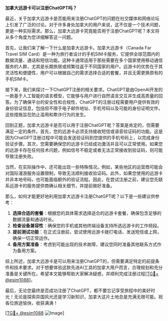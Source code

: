 **加拿大远游卡可以注册ChatGPT吗？**

最近，关于加拿大远游卡是否能用来注册ChatGPT的问题在社交媒体和网络论坛上引发了广泛的讨论。对于许多身处加拿大的用户来说，这不仅是一个技术问题，更是一种实际需求。那么，加拿大远游卡究竟能否用于注册ChatGPT呢？本文将从多个角度为您详细解答这一问题。

首先，让我们来了解一下什么是加拿大远游卡。加拿大远游卡（Canada Far Travel SIM Card）是一种为旅行者设计的手机SIM卡服务，它提供全球范围内的数据流量、通话和短信功能。这种卡通常适用于那些需要在多个国家使用移动通信服务的人群，尤其是长期旅居或频繁往返于不同国家的用户。远游卡的优势在于其灵活性和便捷性，用户可以根据自己的需求选择合适的套餐，并且无需更换原有的手机SIM卡。

接下来，我们来探讨一下ChatGPT注册的相关要求。ChatGPT是由OpenAI开发的一款基于人工智能的语言模型，它能够与用户进行自然语言交互并生成高质量的回答。为了确保平台的安全性和合规性，ChatGPT的注册过程需要用户提供有效的身份验证信息，包括但不限于电子邮件地址、手机号码以及可能的身份证明文件。这些措施旨在防止滥用和欺诈行为的发生。

回到正题，加拿大远游卡是否可以用于注册ChatGPT呢？答案是肯定的，但需要满足一定的条件。首先，您的远游卡必须支持接收短信或语音验证码的功能。这是因为ChatGPT注册过程中可能会发送验证码到您提供的手机号码上，以完成身份验证步骤。其次，您需要确保您的远游卡已经成功激活并且可以正常使用。如果您的远游卡存在任何技术问题，例如信号不稳定或者无法正常接收到验证码，则可能导致注册失败。

当然，在实际操作中，还可能出现一些特殊情况。例如，某些地区的运营商可能会对国际漫游服务设置限制，导致无法顺利接收验证码。此外，如果您使用的远游卡并非本地号码，也可能面临额外的验证流程。因此，在尝试注册之前，建议您先联系远游卡的服务提供商确认相关细节，并提前做好准备。

那么，如何才能更好地利用加拿大远游卡注册ChatGPT呢？以下是一些建议供参考：

1. **选择合适的套餐**：根据您的具体需求选择适合的远游卡套餐，确保包含足够的数据流量和通话时长。
2. **检查设备兼容性**：确保您的手机或其他终端设备支持所选远游卡的工作频段。
3. **提前测试功能**：在正式注册前，尝试使用远游卡拨打电话、发送短信或上网，确保一切正常运作。
4. **备用方案准备**：考虑到可能出现的技术故障，建议您同时准备其他联系方式作为备用方案。

综上所述，加拿大远游卡是可以用来注册ChatGPT的，但需要满足特定的前提条件和技术要求。对于想要体验这款先进AI工具的加拿大用户而言，合理规划和充分准备是关键所在。希望本文能够帮助大家解决疑惑，并顺利完成注册过程[[TG💪+ @esim1088](https://t.me/s/esim1088)]。

最后，无论您最终是否成功注册了ChatGPT，都不要忘记享受旅程中的美好时光！无论是探索异国风光还是学习新知识，加拿大这片土地总是充满无限可能。祝各位旅途愉快，收获满满！

[[TG💪+ @esim1088](https://t.me/s/esim1088) ![Image](https://i.postimg.cc/4NQfJmqS/Snipaste-2025-05-13-00-14-12.png)]